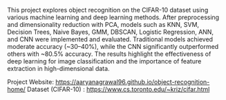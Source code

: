 This project explores object recognition on the CIFAR-10 dataset using various machine learning and deep learning methods. After preprocessing and dimensionality reduction with PCA, models such as KNN, SVM, Decision Trees, Naive Bayes, GMM, DBSCAN, Logistic Regression, ANN, and CNN were implemented and evaluated.
Traditional models achieved moderate accuracy (~30–40%), while the CNN significantly outperformed others with ~80.5% accuracy. The results highlight the effectiveness of deep learning for image classification and the importance of feature extraction in high-dimensional data.

Project Website: https://aaryanagrawal96.github.io/object-recognition-home/
Dataset (CIFAR-10) : https://www.cs.toronto.edu/~kriz/cifar.html 
